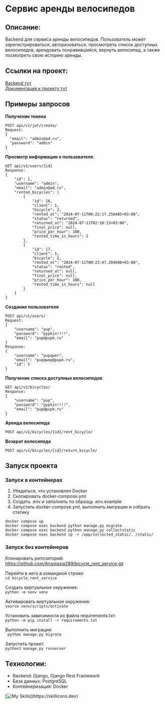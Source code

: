 #  Сервис аренды велосипедов

## Описание:
Backend для сервиса аренды велосипедов. Пользователь может зарегистрироваться, авторизоваться, просмотреть список доступных велосипедов, арендовать понравившийся, вернуть велосипед, а также посмотреть свою историю аренды. 

## Ссылки на проект:
[Backend тут ](https://bicyclesrentservice.myddns.me/)   
[Документация к проекту тут](https://bicyclesrentservice.myddns.me/swagger/)  


##  Примеры запросов 
**Получение токена**

```
POST api/v1/jwt/create/
Request: 
{
  "email": "admin@ad.ru",
  "password": "admin"
}

``` 

**Просмотр информации о пользователе.**

```
GET api/v1/users/{id}
Response:
{
    "id": 1,
    "username": "admin",
    "email": "admin@ad.ru",
    "rented_bicycles": [
        {
            "id": 16,
            "client": 1,
            "bicycle": 2,
            "rented_at": "2024-07-11T00:22:17.250485+03:00",
            "status": "returned",
            "returned_at": "2024-07-11T02:10:13+03:00",
            "final_price": null,
            "price_per_hour": 100,
            "rented_time_in_hours": 2
        },
        {
            "id": 17,
            "client": 1,
            "bicycle": 2,
            "rented_at": "2024-07-11T00:23:47.204608+03:00",
            "status": "rented",
            "returned_at": null,
            "final_price": null,
            "price_per_hour": 100,
            "rented_time_in_hours": null
        }
    ]
}
``` 

**Создание пользователя**
```
POST api/v1/users/
Request: 
{
    "username": "pup",
    "password": "pypkin!!!!",
    "email": "pup@pupk.ru"
}
Response:
{
    "username": "pupqwer",
    "email": "puqqwep@pupk.ru",
    "id": 5
}
``` 

**Получение списка доступных велосипедов**

```
GET api/v1/bicycles/
Response:
{
    "username": "pup",
    "password": "pypkin!!!!",
    "email": "pup@pupk.ru"
}
``` 

**Аренда велосипеда**
```
POST api/v1/bicycles/{id}/rent_bicycle/
``` 

**Возврат велосипеда**

```
POST api/v1/bicycles/{id}/return_bicycle/
``` 

##  Запуск проекта

### Запуск в контейнерах

1. Убедиться, что установлен Docker
2. Скопировать docker-compose.yml
3. Создать .env и заполнить по образцу .env.example
4. Запустить docker-compose.yml, выполнить миграции и собрать статику
```
docker compose up
docker compose exec backend python manage.py migrate
docker compose exec backend python manage.py collectstatic
docker compose exec backend cp -r /app/collected_static/. /static/

``` 

### Запуск без контейнеров

Клонировать репозиторий:   
 https://github.com/Anastasia289/bicycle_rent_service.git 
   
Перейти в него в командной строке:  
```cd bicycle_rent_service```  

Cоздать виртуальное окружение:   
```python -m venv venv ```  
  
Активировать виртуальное окружение:   
```source venv/scripts/activate```  
  
Установить зависимости из файла requirements.txt:  
```python -m pip install -r requirements.txt```

Выполнить миграции:   
``` python manage.py migrate```  

Запустить проект:   
```python3 manage.py runserver  ```







## Технологии: 
- Backend: Django, Django Rest Framework
- База данных: PostgreSQL
- Контейнеризация: Docker

[![My Skills](https://skillicons.dev/icons?i=py,docker,postgres,django,)](https://skillicons.dev)
